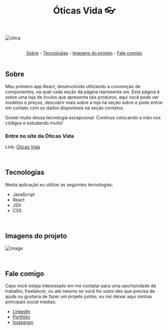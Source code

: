 <h1 align="center">Óticas Vida 👓</h1>

<br>
 
 ![otica](https://user-images.githubusercontent.com/75648386/195609410-6102d26a-091c-47a6-993b-fa9638eba9be.gif)

<br>

<div align="center">
  <a href="#sobre">Sobre</a> -
  <a href="#tecnologias">Tecnologias</a> -
  <a href="#imagens-do-projeto">Imagens do projeto</a> -
  <a href="#fale-comigo">Fale comigo</a>
</div>

<br>

## Sobre

<p>Meu primeiro app React, desenvolvido utilizando a convenção de componentes, na qual cada seção da página representa um. Esta página é sobre uma loja de óculos que apresenta tais produtos, aqui você pode ver modelos e preços, descobrir mais sobre a loja na seção sobre e pode entrar em contato com os dados disponíveis na seção contatos.
</p>

<p>Gostei muito dessa tecnologia excepcional. Continuo colocando a mão nos códigos e estudando muito!</p>

### Entre no site da Óticas Vida

Link: <a href="https://luizmeraki.github.io/Oticas-vida/" target="blank">Óticas Vida</a>

<br>

## Tecnologias

<p>Nesta aplicação eu utilizei as seguintes tecnologias:</p>

<ul>
  <li>JavaScript</li>
  <li>React</li>
  <li>JSX</li>
  <li>CSS</li>
</ul>

<br>

## Imagens do projeto

![image](https://user-images.githubusercontent.com/75648386/183257283-7bad1df2-a3b3-411f-992e-84224c6fd3fd.png)

<br>

## Fale comigo

<p>Caso você esteja interessado em me contatar para uma oportunidade de trabalho, freelancer, ou até mesmo se você for outro dev que precisa de ajuda ou gostaria de fazer
  um projeto juntos; eu irei deixar aqui minhas principais social medias:
</p>

<ul>
  <li><a href="https://www.linkedin.com/in/luiz-henrique-dev-frontend/" target="_blank">LinkedIn</a></li>
  <li><a href="https://portfolio-luizmeraki.vercel.app/" target="_blank">Portfólio</a></li>
  <li><a href="https://www.instagram.com/luizmeraki/" target="_blank">Instagram</a></li>
</ul>
